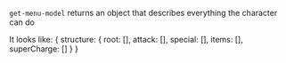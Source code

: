 `get-menu-model` returns an object that describes everything the character can do
 
 It looks like:
    {
        structure: {
            root: [],
            attack: [],
            special: [],
            items: [],
            superCharge: []
        }
    }
    